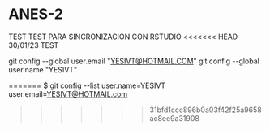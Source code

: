 # ANES-2
TEST 
TEST PARA SINCRONIZACION CON RSTUDIO
<<<<<<< HEAD
30/01/23 TEST


git config --global user.email "YESIVT@HOTMAIL.COM"
git config --global user.name "YESIVT"
  
  
  
=======
$ git config --list
user.name=YESIVT
user.email=YESIVT@HOTMAIL.com
>>>>>>> 31bfd1ccc896b0a03f42f25a9658ac8ee9a31908
